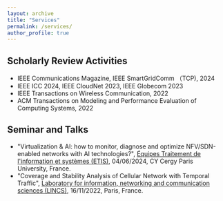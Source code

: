 ```yaml
---
layout: archive
title: "Services"
permalink: /services/
author_profile: true
---
```





## Scholarly Review Activities
- IEEE Communications Magazine, IEEE SmartGridComm （TCP), 2024
- IEEE ICC 2024, IEEE CloudNet 2023, IEEE Globecom 2023
- IEEE Transactions on Wireless Communication, 2022
- ACM Transactions on Modeling and Performance Evaluation of Computing Systems, 2022

## Seminar and Talks
- "Virtualization & AI: how to monitor, diagnose and optimize NFV/SDN-enabled networks with AI technologies?", [Équipes Traitement de l'information et systèmes (ETIS)](https://www.etis-lab.fr/ici/), 04/06/2024, CY Cergy Paris University, France.
- "Coverage and Stability Analysis of Cellular Network with Temporal Traffic", [Laboratory for information, networking and communication sciences (LINCS)](https://www.lincs.fr/activities/seminars/), 16/11/2022, Paris, France.


